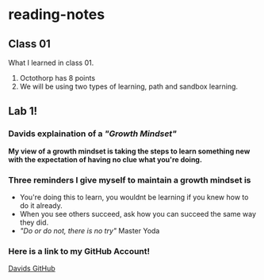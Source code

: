 # reading-notes

## Class 01

What I learned in class 01.

1. Octothorp has 8 points
2. We will be using two types of learning, path and sandbox learning.


## Lab 1!
### **Davids explaination of a _"Growth Mindset"_**

**My view of a growth mindset is taking the steps to learn something new with the expectation of having no clue what you're doing.**

### **Three reminders I give myself to maintain a growth mindset is**

* You're doing this to learn, you wouldnt be learning if you knew how to do it already.
* When you see others succeed, ask how you can succeed the same way they did.
* _"Do or do not, there is no try"_ Master Yoda

### Here is a link to my GitHub Account!
[Davids GitHub](https://github.com/Arkuris)
